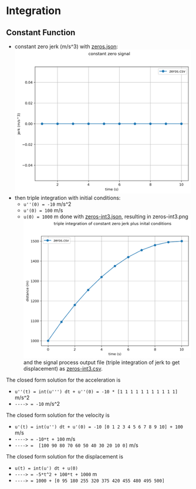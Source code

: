 # Integration

## Constant Function

* constant zero jerk (m/s^3) with
[zeros.json](zeros.json):
![zeros](zeros.png)
* then triple integration with initial conditions:
  * `u''(0) = -10` m/s^2
  * `u'(0) = 100` m/s
  * `u(0) = 1000` m
done with [zeros-int3.json](zeros-int3.json), resulting in zeros-int3.png ![zeros-int3](zeros-int3.png)
and the signal process output file (triple integration of jerk to get displacement) as [zeros-int3.csv](zeros-int3.csv).

The closed form solution for the acceleration is
* `u''(t) = int(u''') dt + u''(0) = -10 * [1 1 1 1 1 1 1 1 1 1 1]` m/s^2
* `----> = -10` m/s^2

The closed form solution for the velocity is
* `u'(t) = int(u'') dt + u'(0) = -10 [0 1 2 3 4 5 6 7 8 9 10] + 100` m/s
* `----> = -10*t + 100` m/s
* `----> =  [100 90 80 70 60 50 40 30 20 10 0]` m/s

The closed form solution for the displacement is
* `u(t) = int(u') dt + u(0)`
* `----> = -5*t^2 + 100*t + 1000` m
* `----> = 1000 + [0 95 180 255 320 375 420 455 480 495 500]`
